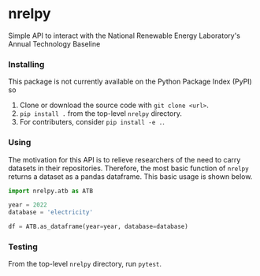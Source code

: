 # nrelpy
Simple API to interact with the National Renewable Energy Laboratory's Annual Technology Baseline

### Installing

This package is not currently available on the Python Package Index (PyPI) so 

1. Clone or download the source code with `git clone <url>`.
2. `pip install .` from the top-level `nrelpy` directory.
3. For contributers, consider `pip install -e .`. 

### Using

The motivation for this API is to relieve researchers of the need to carry datasets
in their repositories. Therefore, the most basic function of `nrelpy` returns a 
dataset as a pandas dataframe. This basic usage is shown below.

```py
import nrelpy.atb as ATB

year = 2022
database = 'electricity'

df = ATB.as_dataframe(year=year, database=database)
```


### Testing

From the top-level `nrelpy` directory, run `pytest`.  